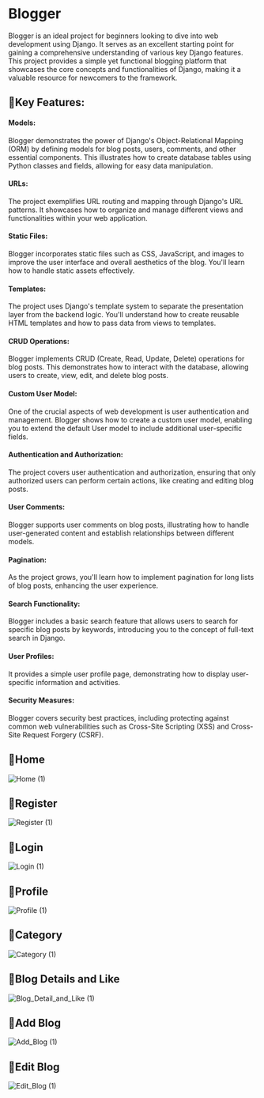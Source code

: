 # Blogger
Blogger is an ideal project for beginners looking to dive into web development using Django. It serves as an excellent starting point for gaining a comprehensive understanding of various key Django features. This project provides a simple yet functional blogging platform that showcases the core concepts and functionalities of Django, making it a valuable resource for newcomers to the framework.

## 🔹Key Features:

#### Models:
Blogger demonstrates the power of Django's Object-Relational Mapping (ORM) by defining models for blog posts, users, comments, and other essential components. This illustrates how to create database tables using Python classes and fields, allowing for easy data manipulation.
#### URLs:
The project exemplifies URL routing and mapping through Django's URL patterns. It showcases how to organize and manage different views and functionalities within your web application.

#### Static Files:
Blogger incorporates static files such as CSS, JavaScript, and images to improve the user interface and overall aesthetics of the blog. You'll learn how to handle static assets effectively.

#### Templates:
The project uses Django's template system to separate the presentation layer from the backend logic. You'll understand how to create reusable HTML templates and how to pass data from views to templates.

#### CRUD Operations:
Blogger implements CRUD (Create, Read, Update, Delete) operations for blog posts. This demonstrates how to interact with the database, allowing users to create, view, edit, and delete blog posts.

#### Custom User Model:
One of the crucial aspects of web development is user authentication and management. Blogger shows how to create a custom user model, enabling you to extend the default User model to include additional user-specific fields.

#### Authentication and Authorization:
The project covers user authentication and authorization, ensuring that only authorized users can perform certain actions, like creating and editing blog posts.

#### User Comments:
Blogger supports user comments on blog posts, illustrating how to handle user-generated content and establish relationships between different models.

#### Pagination:
As the project grows, you'll learn how to implement pagination for long lists of blog posts, enhancing the user experience.

#### Search Functionality:
Blogger includes a basic search feature that allows users to search for specific blog posts by keywords, introducing you to the concept of full-text search in Django.

#### User Profiles:
It provides a simple user profile page, demonstrating how to display user-specific information and activities.

#### Security Measures:
Blogger covers security best practices, including protecting against common web vulnerabilities such as Cross-Site Scripting (XSS) and Cross-Site Request Forgery (CSRF).

## 🔹Home
![Home (1)](https://github.com/Ali-Fallahi/Blogger/assets/101938082/68b3760f-f588-4180-987c-a95a2bd736d3)
## 🔹Register
![Register (1)](https://github.com/Ali-Fallahi/Blogger/assets/101938082/af9da119-ea41-4fe4-88f9-a00106cbf093)

## 🔹Login
![Login (1)](https://github.com/Ali-Fallahi/Blogger/assets/101938082/75735360-39f1-4785-ada1-c4bfefb5ebdd)

## 🔹Profile
![Profile (1)](https://github.com/Ali-Fallahi/Blogger/assets/101938082/65f2bfbc-6e13-4128-9dee-f81e39ed2150)

## 🔹Category
![Category (1)](https://github.com/Ali-Fallahi/Blogger/assets/101938082/7de307cf-4970-45c7-83e3-459d59d87e71)

## 🔹Blog Details and Like
![Blog_Detail_and_Like (1)](https://github.com/Ali-Fallahi/Blogger/assets/101938082/d850bacc-20e1-4aaf-bff0-da3049626609)

## 🔹Add Blog
![Add_Blog (1)](https://github.com/Ali-Fallahi/Blogger/assets/101938082/afac6034-1e73-43ca-9385-bea868da9ac8)

## 🔹Edit Blog
![Edit_Blog (1)](https://github.com/Ali-Fallahi/Blogger/assets/101938082/1d7227ed-9aa9-4ba3-8383-f802e821269e)
